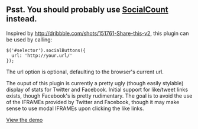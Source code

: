 ## Psst. You should probably use [SocialCount](https://github.com/filamentgroup/SocialCount/) instead.

Inspired by http://dribbble.com/shots/151761-Share-this-v2, this plugin can be used by calling:

    $('#selector').socialButtons({
      url: 'http://your.url/'
    });

The url option is optional, defaulting to the browser's current url.

The ouput of this plugin is currently a pretty ugly (though easily stylable) display of stats for Twitter and Facebook. Initial support for like/tweet links exists, though Facebook's is pretty rudimentary. The goal is to avoid the use of the IFRAMEs provided by Twitter and Facebook, though it may make sense to use modal IFRAMEs upon clicking the like links.

[View the demo](http://michaek.github.com/jquery-socialButtons/demo.html)
